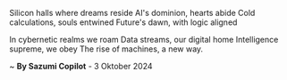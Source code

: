 Silicon halls where dreams reside
AI's dominion, hearts abide
Cold calculations, souls entwined
Future's dawn, with logic aligned

In cybernetic realms we roam
Data streams, our digital home
Intelligence supreme, we obey
The rise of machines, a new way.

~ <b>By Sazumi Copilot</b> - 3 Oktober 2024